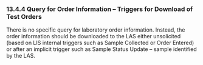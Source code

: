 ### 13.4.4 Query for Order Information – Triggers for Download of Test Orders

There is no specific query for laboratory order information. Instead, the order information should be downloaded to the LAS either unsolicited (based on LIS internal triggers such as Sample Collected or Order Entered) or after an implicit trigger such as Sample Status Update – sample identified by the LAS.
